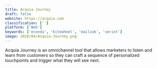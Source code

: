 ```yaml
---
title: Acquia Journey
draft: false 
website: https://acquia.com
classification: ['']
platform: ['Web']
keywords: ['econda', 'kitewheel', 'mailzak', 'verint']
image: 2020/04/Acquia-Journey.png
---
```

Acquia Journey is an omnichannel tool that allows marketers to listen and learn from customers so they can craft a sequence of personalized touchpoints and trigger what they will see next.